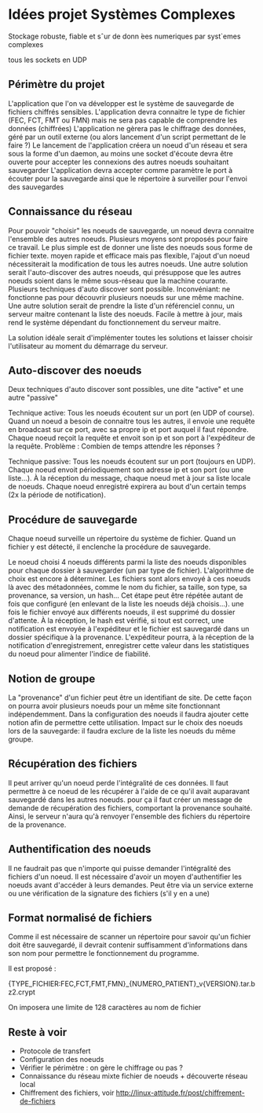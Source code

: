 Idées projet Systèmes Complexes
===============================

Stockage robuste, fiable et sˆur de donn ́ees numeriques par syst`emes complexes


tous les sockets en UDP

Périmètre du projet
-------------------

L'application que l'on va développer est le système de sauvegarde de fichiers chiffrés sensibles.
L'application devra connaitre le type de fichier (FEC, FCT, FMT ou FMN) mais ne sera pas capable de comprendre les données (chiffrées)
L'application ne gèrera pas le chiffrage des données, géré par un outil externe (ou alors lancement d'un script permettant de le faire ?)
Le lancement de l'application créera un noeud d'un réseau et sera sous la forme d'un daemon, au moins une socket d'écoute devra être ouverte pour accepter les connexions des autres noeuds souhaitant sauvegarder
L'application devra accepter comme paramètre le port à écouter pour la sauvegarde ainsi que le répertoire à surveiller pour l'envoi des sauvegardes


Connaissance du réseau
----------------------

Pour pouvoir "choisir" les noeuds de sauvegarde, un noeud devra connaitre l'ensemble des autres noeuds. Plusieurs moyens sont proposés pour faire ce travail.
Le plus simple est de donner une liste des noeuds sous forme de fichier texte. moyen rapide et efficace mais pas flexible, l'ajout d'un noeud nécessiterait la modification de tous les autres noeuds.
Une autre solution serait l'auto-discover des autres noeuds, qui présuppose que les autres noeuds soient dans le même sous-réseau que la machine courante. Plusieurs techniques d'auto discover sont possible. Inconvéniant: ne fonctionne pas pour découvrir plusieurs noeuds sur une même machine.
Une autre solution serait de prendre la liste d'un référenciel connu, un serveur maitre contenant la liste des noeuds. Facile à mettre à jour, mais rend le système dépendant du fonctionnement du serveur maitre.

La solution idéale serait d'implémenter toutes les solutions et laisser choisir l'utilisateur au moment du démarrage du serveur.

Auto-discover des noeuds
------------------------

Deux techniques d'auto discover sont possibles, une dite "active" et une autre "passive"

Technique active:
Tous les noeuds écoutent sur un port (en UDP of course). Quand un noeud a besoin de connaitre tous les autres, il envoie une requête en broadcast sur ce port, avec sa propre ip et port auquel il faut répondre.
Chaque noeud reçoit la requête et envoit son ip et son port à l'expéditeur de la requête. Problème : Combien de temps attendre les réponses ?

Technique passive:
Tous les noeuds écoutent sur un port (toujours en UDP). Chaque noeud envoit périodiquement son adresse ip et son port (ou une liste...). À la réception du message, chaque noeud met à jour sa liste locale de noeuds. Chaque noeud enregistré expirera au bout d'un certain temps (2x la période de notification).

Procédure de sauvegarde
-----------------------

Chaque noeud surveille un répertoire du système de fichier. Quand un fichier y est détecté, il enclenche la procédure de sauvegarde.

Le noeud choisi 4 noeuds différents parmi la liste des noeuds disponibles pour chaque dossier à sauvegarder (un par type de fichier). L'algorithme de choix est encore à déterminer. Les fichiers sont alors envoyé à ces noeuds là avec des métadonnées, comme le nom du fichier, sa taille, son type, sa provenance, sa version, un hash... Cet étape peut être répétée autant de fois que configuré (en enlevant de la liste les noeuds déjà choisis...). une fois le fichier envoyé aux différents noeuds, il est supprimé du dossier d'attente. À la réception, le hash est vérifié, si tout est correct, une notification est envoyée à l'expéditeur et le fichier est sauvegardé dans un dossier spécifique à la provenance.
L'expéditeur pourra, à la réception de la notification d'enregistrement, enregistrer cette valeur dans les statistiques du noeud pour alimenter l'indice de fiabilité.

Notion de groupe
----------------

La "provenance" d'un fichier peut être un identifiant de site. De cette façon on pourra avoir plusieurs noeuds pour un même site fonctionnant indépendemment. Dans la configuration des noeuds il faudra ajouter
cette notion afin de permettre cette utilisation. Impact sur le choix des noeuds lors de la sauvegarde: il faudra exclure de la liste les noeuds du même groupe.


Récupération des fichiers
-------------------------

Il peut arriver qu'un noeud perde l'intégralité de ces données. Il faut permettre à ce noeud de les récupérer à l'aide de ce qu'il avait auparavant sauvegardé dans les autres noeuds. pour ça il faut créer un
message de demande de récupération des fichiers, comportant la provenance souhaité. Ainsi, le serveur n'aura qu'à renvoyer l'ensemble des fichiers du répertoire de la provenance.

Authentification des noeuds
---------------------------

Il ne faudrait pas que n'importe qui puisse demander l'intégralité des fichiers d'un noeud. Il est nécessaire d'avoir un moyen d'authentifier les noeuds avant d'accéder à leurs demandes. Peut être via un 
service externe ou une vérification de la signature des fichiers (s'il y en a une)

Format normalisé de fichiers
----------------------------

Comme il est nécessaire de scanner un répertoire pour savoir qu'un fichier doit être sauvegardé, il devrait contenir suffisamment d'informations dans son nom pour permettre le fonctionnement du programme.

Il est proposé :

{TYPE_FICHIER:FEC,FCT,FMT,FMN}_{NUMERO_PATIENT}_v{VERSION}.tar.bz2.crypt

On imposera une limite de 128 caractères au nom de fichier


Reste à voir
------------

- Protocole de transfert
- Configuration des noeuds
- Vérifier le périmètre : on gère le chiffrage ou pas ?
- Connaissance du réseau mixte fichier de noeuds + découverte réseau local
- Chiffrement des fichiers, voir http://linux-attitude.fr/post/chiffrement-de-fichiers
